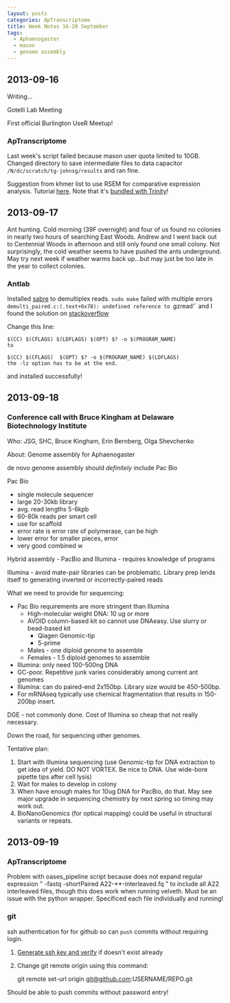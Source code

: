 ```yaml
---
layout: posts
categories: ApTranscriptome
title: Week Notes 16-20 September
tags:
  - Aphaenogaster
  - mason
  - genome assembly
---
```


## 2013-09-16

Writing...

Gotelli Lab Meeting

First official Burlington UseR Meetup!

### ApTranscriptome

Last week's script failed because mason user quota limited to 10GB. Changed directory to save intermediate files to data capacitor `/N/dc/scratch/tg-johnsg/results` and ran fine.


Suggestion from khmer list to use RSEM for comparative expression analysis. Tutorial [here](https://khmer-protocols.readthedocs.org/en/latest/mrnaseq/6-comparative-expression-with-rsem.html). Note that it's [bundled with Trinity](http://trinityrnaseq.sourceforge.net/analysis/abundance_estimation.html)!


## 2013-09-17

Ant hunting. Cold morning (39F overnight) and four of us found no colonies in nearly two hours of searching East Woods. Andrew and I went back out to Centennial Woods in afternoon and still only found one small colony. Not surprisingly, the cold weather seems to have pushed the ants underground. May try next week if weather warms back up...but may just be too late in the year to collect colonies.

### Antlab

Installed [sabre](https://github.com/najoshi/sabre) to demultiplex reads. `sudo make` failed with multiple errors `demulti_paired.c:(.text+0x78): undefined reference to `gzread'` and I found the solution on [stackoverflow](http://stackoverflow.com/questions/9700414/compilation-problems-with-zlib/18875275#18875275)


Change this line:
    
    $(CC) $(CFLAGS) $(LDFLAGS) $(OPT) $? -o $(PROGRAM_NAME)
    to
    
    $(CC) $(CFLAGS)  $(OPT) $? -o $(PROGRAM_NAME) $(LDFLAGS)
    the -lz option has to be at the end.


and installed successfully! 

## 2013-09-18

### Conference call with Bruce Kingham at Delaware Biotechnology Institute 

Who: JSG, SHC, Bruce Kingham, Erin Bernberg, Olga Shevchenko

About: Genome assembly for Aphaenogaster

de novo genome assembly should *definitely* include Pac Bio

Pac Bio
  - single molecule sequencer
  - large 20-30kb library
  - avg. read lengths 5-6kpb
  - 60-80k reads per smart cell
  - use for scaffold
  - error rate is error rate of polymerase, can be high
  - lower error for smaller pieces, error 
  - very good combined w
  
Hybrid assembly - PacBio and Illumina - requires knowledge of programs

Illumina - avoid mate-pair libraries can be problematic. Library prep lends itself to generating inverted or incorrectly-paired reads

What we need to provide for sequencing:

  * Pac Bio requirements are more stringent than Illumina
    * High-molecular weight DNA: 10 ug or more 
    * AVOID column-based kit so cannot use DNAeasy. Use slurry or bead-based kit
      - Qiagen Genomic-tip
      - 5-prime
    * Males - one diploid genome to assemble
    * Females - 1.5 diploid genomes to assemble
  * Illumina: only need 100-500ng DNA
  * GC-poor. Repetitive junk varies considerably among current ant genomes
  * Illumina: can do paired-end 2x150bp. Library size would be 450-500bp.
  * For mRNAseq typically use chemical fragmentation that results in 150-200bp insert.
  
DGE - not commonly done. Cost of Illumina so cheap that not really necessary.

Down the road, for sequencing other genomes. 

Tentative plan:
  1) Start with Illumina sequencing (use Genomic-tip for DNA extraction to get idea of yield. DO NOT VORTEX. Be nice to DNA. Use wide-bore pipette tips after cell lysis)
  2) Wait for males to develop in colony
  3) When have enough males for 10ug DNA for PacBio, do that. May see major upgrade in sequencing chemistry by next spring so timing may work out.
  4) BioNanoGenomics (for optical mapping) could be useful in structural variants or repeats.


## 2013-09-19

### ApTranscriptome

Problem with oases_pipeline script because does not expand regular expression " -fastq -shortPaired A22-**-interleaved.fq " to include all A22 interleaved files, though this does work when running velveth. Must be an issue with the python wrapper. Specificed each file individually and running!

### git

ssh authentication for for github so can `push` commits without requiring login.

1) [Generate ssh key and verify](https://help.github.com/articles/generating-ssh-keys) if doesn't exist already

2) Change git remote origin using this command:

    git remote set-url origin git@github.com:USERNAME/REPO.git

Should be able to push commits without password entry!

